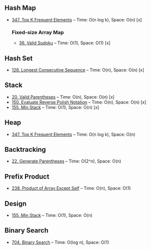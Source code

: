 ## Hash Map
- [347. Top K Frequent Elements](leetcode/347_top_k_frequent.c++) – Time: O(n log k), Space: O(n) [x]
    ### Fixed-size Array Map
    - [36. Valid Sudoku](leetcode/36_valid_sudoku.c++) – Time: O(1), Space: O(1) [x]

## Hash Set
- [128. Longest Consecutive Sequence](leetcode/128_longest_consec_seq.c++) – Time: O(n), Space: O(n) [x]

## Stack
- [20. Valid Parentheses](leetcode/20_valid_parentheses.c++) – Time: O(n), Space: O(n) [x]
- [150. Evaluate Reverse Polish Notation](leetcode/150_reverse_polish_notation.c++) – Time: O(n), Space: O(n) [x]
- [155. Min Stack](data-structures/155_min_stack.c++) – Time: O(1), Space: O(n) [x]

## Heap
- [347. Top K Frequent Elements](leetcode/347_top_k_frequent.c++) – Time: O(n log k), Space: O(n)

## Backtracking
- [22. Generate Parentheses](leetcode/22_generate_parentheses.c++) – Time: O(2^n), Space: O(n)

## Prefix Product
- [238. Product of Array Except Self](leetcode/238_product_of_array_except_self.c++) – Time: O(n), Space: O(1)

## Design
- [155. Min Stack](leetcode/155_min_stack.c++) – Time: O(1), Space: O(n)

## Binary Search
- [704. Binary Search](leetcode/704_binary_search.c++) – Time: O(log n), Space: O(1)
